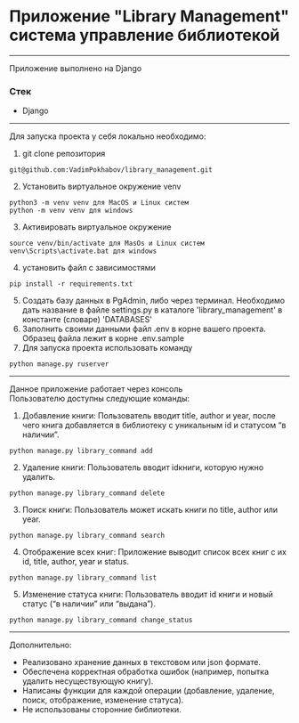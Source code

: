 # Приложение "Library Management" система управление библиотекой
---
Приложение выполнено на Django

### Стек

* Django

___
Для запуска проекта у себя локально необходимо:

1. git clone репозитория

```
git@github.com:VadimPokhabov/library_management.git
```

2. Установить виртуальное окружение venv

```
python3 -m venv venv для MacOS и Linux систем
python -m venv venv для windows
```

3. Активировать виртуальное окружение

```
source venv/bin/activate для MasOs и Linux систем
venv\Scripts\activate.bat для windows
```

4. установить файл с зависимостями

```
pip install -r requirements.txt
```

5. Создать базу данных в PgAdmin, либо через терминал. Необходимо дать название в файле settings.py в каталоге
   'library_management' в константе (словаре) 'DATABASES'
6. Заполнить своими данными файл .env в корне вашего проекта. Образец файла лежит в корне .env.sample
7. Для запуска проекта использовать команду

```
python manage.py ruserver
```

----
Данное приложение работает через консоль  
Пользователю доступны следующие команды:

1. Добавление книги: Пользователь вводит title, author и year, после чего книга добавляется в библиотеку с уникальным id
   и статусом “в наличии”.

```commandline
python manage.py library_command add
```

2. Удаление книги: Пользователь вводит idкниги, которую нужно удалить.

```commandline
python manage.py library_command delete
```

3. Поиск книги: Пользователь может искать книги по title, author или year.

```commandline
python manage.py library_command search
```

4. Отображение всех книг: Приложение выводит список всех книг с их id, title, author, year и status.

```commandline
python manage.py library_command list
```

5. Изменение статуса книги: Пользователь вводит id книги и новый статус (“в наличии” или “выдана”).

```commandline
python manage.py library_command change_status
```

___
Дополнительно:

* Реализовано хранение данных в текстовом или json формате.
* Обеспечена корректная обработка ошибок (например, попытка удалить несуществующую книгу).
* Написаны функции для каждой операции (добавление, удаление, поиск, отображение, изменение статуса).
* Не использованы сторонние библиотеки.